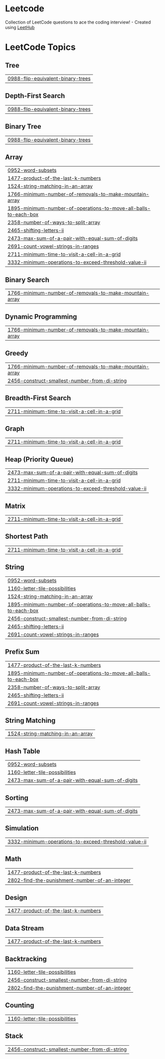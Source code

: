 # Leetcode
Collection of LeetCode questions to ace the coding interview! - Created using [LeetHub](https://github.com/QasimWani/LeetHub)

<!---LeetCode Topics Start-->
# LeetCode Topics
## Tree
|  |
| ------- |
| [0988-flip-equivalent-binary-trees](https://github.com/mohdzaid123/Leetcode/tree/master/0988-flip-equivalent-binary-trees) |
## Depth-First Search
|  |
| ------- |
| [0988-flip-equivalent-binary-trees](https://github.com/mohdzaid123/Leetcode/tree/master/0988-flip-equivalent-binary-trees) |
## Binary Tree
|  |
| ------- |
| [0988-flip-equivalent-binary-trees](https://github.com/mohdzaid123/Leetcode/tree/master/0988-flip-equivalent-binary-trees) |
## Array
|  |
| ------- |
| [0952-word-subsets](https://github.com/mohdzaid123/Leetcode/tree/master/0952-word-subsets) |
| [1477-product-of-the-last-k-numbers](https://github.com/mohdzaid123/Leetcode/tree/master/1477-product-of-the-last-k-numbers) |
| [1524-string-matching-in-an-array](https://github.com/mohdzaid123/Leetcode/tree/master/1524-string-matching-in-an-array) |
| [1766-minimum-number-of-removals-to-make-mountain-array](https://github.com/mohdzaid123/Leetcode/tree/master/1766-minimum-number-of-removals-to-make-mountain-array) |
| [1895-minimum-number-of-operations-to-move-all-balls-to-each-box](https://github.com/mohdzaid123/Leetcode/tree/master/1895-minimum-number-of-operations-to-move-all-balls-to-each-box) |
| [2358-number-of-ways-to-split-array](https://github.com/mohdzaid123/Leetcode/tree/master/2358-number-of-ways-to-split-array) |
| [2465-shifting-letters-ii](https://github.com/mohdzaid123/Leetcode/tree/master/2465-shifting-letters-ii) |
| [2473-max-sum-of-a-pair-with-equal-sum-of-digits](https://github.com/mohdzaid123/Leetcode/tree/master/2473-max-sum-of-a-pair-with-equal-sum-of-digits) |
| [2691-count-vowel-strings-in-ranges](https://github.com/mohdzaid123/Leetcode/tree/master/2691-count-vowel-strings-in-ranges) |
| [2711-minimum-time-to-visit-a-cell-in-a-grid](https://github.com/mohdzaid123/Leetcode/tree/master/2711-minimum-time-to-visit-a-cell-in-a-grid) |
| [3332-minimum-operations-to-exceed-threshold-value-ii](https://github.com/mohdzaid123/Leetcode/tree/master/3332-minimum-operations-to-exceed-threshold-value-ii) |
## Binary Search
|  |
| ------- |
| [1766-minimum-number-of-removals-to-make-mountain-array](https://github.com/mohdzaid123/Leetcode/tree/master/1766-minimum-number-of-removals-to-make-mountain-array) |
## Dynamic Programming
|  |
| ------- |
| [1766-minimum-number-of-removals-to-make-mountain-array](https://github.com/mohdzaid123/Leetcode/tree/master/1766-minimum-number-of-removals-to-make-mountain-array) |
## Greedy
|  |
| ------- |
| [1766-minimum-number-of-removals-to-make-mountain-array](https://github.com/mohdzaid123/Leetcode/tree/master/1766-minimum-number-of-removals-to-make-mountain-array) |
| [2456-construct-smallest-number-from-di-string](https://github.com/mohdzaid123/Leetcode/tree/master/2456-construct-smallest-number-from-di-string) |
## Breadth-First Search
|  |
| ------- |
| [2711-minimum-time-to-visit-a-cell-in-a-grid](https://github.com/mohdzaid123/Leetcode/tree/master/2711-minimum-time-to-visit-a-cell-in-a-grid) |
## Graph
|  |
| ------- |
| [2711-minimum-time-to-visit-a-cell-in-a-grid](https://github.com/mohdzaid123/Leetcode/tree/master/2711-minimum-time-to-visit-a-cell-in-a-grid) |
## Heap (Priority Queue)
|  |
| ------- |
| [2473-max-sum-of-a-pair-with-equal-sum-of-digits](https://github.com/mohdzaid123/Leetcode/tree/master/2473-max-sum-of-a-pair-with-equal-sum-of-digits) |
| [2711-minimum-time-to-visit-a-cell-in-a-grid](https://github.com/mohdzaid123/Leetcode/tree/master/2711-minimum-time-to-visit-a-cell-in-a-grid) |
| [3332-minimum-operations-to-exceed-threshold-value-ii](https://github.com/mohdzaid123/Leetcode/tree/master/3332-minimum-operations-to-exceed-threshold-value-ii) |
## Matrix
|  |
| ------- |
| [2711-minimum-time-to-visit-a-cell-in-a-grid](https://github.com/mohdzaid123/Leetcode/tree/master/2711-minimum-time-to-visit-a-cell-in-a-grid) |
## Shortest Path
|  |
| ------- |
| [2711-minimum-time-to-visit-a-cell-in-a-grid](https://github.com/mohdzaid123/Leetcode/tree/master/2711-minimum-time-to-visit-a-cell-in-a-grid) |
## String
|  |
| ------- |
| [0952-word-subsets](https://github.com/mohdzaid123/Leetcode/tree/master/0952-word-subsets) |
| [1160-letter-tile-possibilities](https://github.com/mohdzaid123/Leetcode/tree/master/1160-letter-tile-possibilities) |
| [1524-string-matching-in-an-array](https://github.com/mohdzaid123/Leetcode/tree/master/1524-string-matching-in-an-array) |
| [1895-minimum-number-of-operations-to-move-all-balls-to-each-box](https://github.com/mohdzaid123/Leetcode/tree/master/1895-minimum-number-of-operations-to-move-all-balls-to-each-box) |
| [2456-construct-smallest-number-from-di-string](https://github.com/mohdzaid123/Leetcode/tree/master/2456-construct-smallest-number-from-di-string) |
| [2465-shifting-letters-ii](https://github.com/mohdzaid123/Leetcode/tree/master/2465-shifting-letters-ii) |
| [2691-count-vowel-strings-in-ranges](https://github.com/mohdzaid123/Leetcode/tree/master/2691-count-vowel-strings-in-ranges) |
## Prefix Sum
|  |
| ------- |
| [1477-product-of-the-last-k-numbers](https://github.com/mohdzaid123/Leetcode/tree/master/1477-product-of-the-last-k-numbers) |
| [1895-minimum-number-of-operations-to-move-all-balls-to-each-box](https://github.com/mohdzaid123/Leetcode/tree/master/1895-minimum-number-of-operations-to-move-all-balls-to-each-box) |
| [2358-number-of-ways-to-split-array](https://github.com/mohdzaid123/Leetcode/tree/master/2358-number-of-ways-to-split-array) |
| [2465-shifting-letters-ii](https://github.com/mohdzaid123/Leetcode/tree/master/2465-shifting-letters-ii) |
| [2691-count-vowel-strings-in-ranges](https://github.com/mohdzaid123/Leetcode/tree/master/2691-count-vowel-strings-in-ranges) |
## String Matching
|  |
| ------- |
| [1524-string-matching-in-an-array](https://github.com/mohdzaid123/Leetcode/tree/master/1524-string-matching-in-an-array) |
## Hash Table
|  |
| ------- |
| [0952-word-subsets](https://github.com/mohdzaid123/Leetcode/tree/master/0952-word-subsets) |
| [1160-letter-tile-possibilities](https://github.com/mohdzaid123/Leetcode/tree/master/1160-letter-tile-possibilities) |
| [2473-max-sum-of-a-pair-with-equal-sum-of-digits](https://github.com/mohdzaid123/Leetcode/tree/master/2473-max-sum-of-a-pair-with-equal-sum-of-digits) |
## Sorting
|  |
| ------- |
| [2473-max-sum-of-a-pair-with-equal-sum-of-digits](https://github.com/mohdzaid123/Leetcode/tree/master/2473-max-sum-of-a-pair-with-equal-sum-of-digits) |
## Simulation
|  |
| ------- |
| [3332-minimum-operations-to-exceed-threshold-value-ii](https://github.com/mohdzaid123/Leetcode/tree/master/3332-minimum-operations-to-exceed-threshold-value-ii) |
## Math
|  |
| ------- |
| [1477-product-of-the-last-k-numbers](https://github.com/mohdzaid123/Leetcode/tree/master/1477-product-of-the-last-k-numbers) |
| [2802-find-the-punishment-number-of-an-integer](https://github.com/mohdzaid123/Leetcode/tree/master/2802-find-the-punishment-number-of-an-integer) |
## Design
|  |
| ------- |
| [1477-product-of-the-last-k-numbers](https://github.com/mohdzaid123/Leetcode/tree/master/1477-product-of-the-last-k-numbers) |
## Data Stream
|  |
| ------- |
| [1477-product-of-the-last-k-numbers](https://github.com/mohdzaid123/Leetcode/tree/master/1477-product-of-the-last-k-numbers) |
## Backtracking
|  |
| ------- |
| [1160-letter-tile-possibilities](https://github.com/mohdzaid123/Leetcode/tree/master/1160-letter-tile-possibilities) |
| [2456-construct-smallest-number-from-di-string](https://github.com/mohdzaid123/Leetcode/tree/master/2456-construct-smallest-number-from-di-string) |
| [2802-find-the-punishment-number-of-an-integer](https://github.com/mohdzaid123/Leetcode/tree/master/2802-find-the-punishment-number-of-an-integer) |
## Counting
|  |
| ------- |
| [1160-letter-tile-possibilities](https://github.com/mohdzaid123/Leetcode/tree/master/1160-letter-tile-possibilities) |
## Stack
|  |
| ------- |
| [2456-construct-smallest-number-from-di-string](https://github.com/mohdzaid123/Leetcode/tree/master/2456-construct-smallest-number-from-di-string) |
<!---LeetCode Topics End-->
